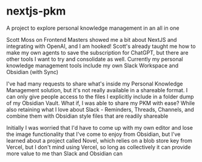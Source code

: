 # nextjs-pkm

A project to explore personal knowledge management in an all in one

Scott Moss on Frontend Masters showed me a bit about NextJS and integrating with OpenAI, and I am hooked! Scott's already taught me how to make my own agents to save the subscription for ChatGPT, but there are other tools I want to try and consolidate as well. Currently my personal knowledge management tools include my own Slack Workspace and Obsidian (with Sync)

I've had many requests to share what's inside my Personal Knowledge Management solution, but it's not really available in a shareable format. I can only give people access to the files I explicitly include in a folder dump of my Obsidian Vault. What if, I was able to share my PKM with ease? While also retaining what I love about Slack - Reminders, Threads, Channels, and combine them with Obsidian style files that are readily shareable

Initially I was worried that I'd have to come up with my own editor and lose the image functionality that I've come to enjoy from Obsidian, but I've learned about a project called Novel, which relies on a blob store key from Vercel, but I don't mind using Vercel, so long as collectively it can provide more value to me than Slack and Obsidian can
